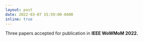```yaml
---
layout: post
date: 2022-03-07 15:59:00-0400
inline: true
---
```


 Three papers accepted for publication in <strong> IEEE WoWMoM 2022.</strong>
